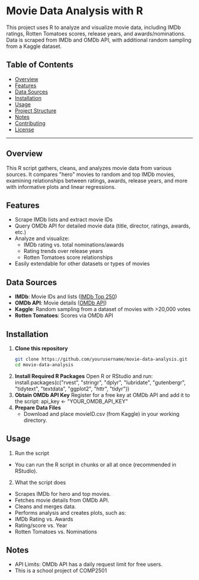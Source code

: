 # Movie Data Analysis with R

This project uses R to analyze and visualize movie data, including IMDb ratings, Rotten Tomatoes scores, release years, and awards/nominations. Data is scraped from IMDb and OMDb API, with additional random sampling from a Kaggle dataset.

## Table of Contents

- [Overview](#overview)
- [Features](#features)
- [Data Sources](#data-sources)
- [Installation](#installation)
- [Usage](#usage)
- [Project Structure](#project-structure)
- [Notes](#notes)
- [Contributing](#contributing)
- [License](#license)

---

## Overview

This R script gathers, cleans, and analyzes movie data from various sources. It compares "hero" movies to random and top IMDb movies, examining relationships between ratings, awards, release years, and more with informative plots and linear regressions.

## Features

- Scrape IMDb lists and extract movie IDs
- Query OMDb API for detailed movie data (title, director, ratings, awards, etc.)
- Analyze and visualize:
  - IMDb rating vs. total nominations/awards
  - Rating trends over release years
  - Rotten Tomatoes score relationships
- Easily extendable for other datasets or types of movies

## Data Sources

- **IMDb**: Movie IDs and lists ([IMDb Top 250](https://www.imdb.com/chart/top/))
- **OMDb API**: Movie details ([OMDb API](http://www.omdbapi.com/))
- **Kaggle**: Random sampling from a dataset of movies with >20,000 votes
- **Rotten Tomatoes**: Scores via OMDb API

## Installation

1. **Clone this repository**  
   ```sh
   git clone https://github.com/yourusername/movie-data-analysis.git
   cd movie-data-analysis
2. **Install Required R Packages**
   Open R or RStudio and run:
   install.packages(c("rvest", "stringr", "dplyr", "lubridate", "gutenbergr",
                   "tidytext", "textdata", "ggplot2", "httr", "tidyr"))
3. **Obtain OMDb API Key**
   Register for a free key at OMDb API and add it to the script:
    api_key <- "YOUR_OMDB_API_KEY"
4. **Prepare Data Files**
   - Download and place movieID.csv (from Kaggle) in your working directory.

## Usage 
1. Run the script
- You can run the R script in chunks or all at once (recommended in RStudio).

2. What the script does

- Scrapes IMDb for hero and top movies.
- Fetches movie details from OMDb API.
- Cleans and merges data.
- Performs analysis and creates plots, such as:
- IMDb Rating vs. Awards
- Rating/score vs. Year
- Rotten Tomatoes vs. Nominations
  
##  Notes
- API Limits: OMDb API has a daily request limit for free users.
- This is a school project of COMP2501

